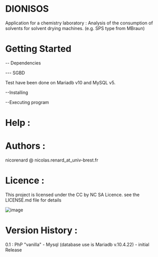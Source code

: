 # DIONISOS

Application for a chemistry laboratory : Analysis of the consumption of solvents for solvent drying machines. (e.g. SPS type from MBraun)

# Getting Started

-- Dependencies

--- SGBD  

Test have been done on Mariadb v10 and MySQL v5.

--Installing

--Executing program

# Help : 

# Authors : 
 nicorenard @ nicolas.renard_at_univ-brest.fr

# Licence : 
This project is licensed under the CC by NC SA Licence. see the LICENSE.md file for details

![image](https://user-images.githubusercontent.com/39690470/150088732-f6241230-d3ee-46a0-94db-8b776b63e398.png)


# Version History :
0.1 : PhP "vanilla" - Mysql (database use is Mariadb v.10.4.22) - initial Release
